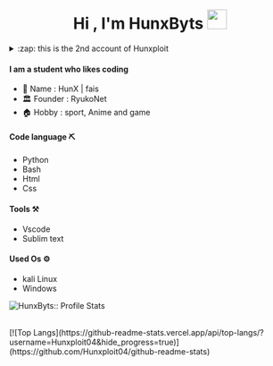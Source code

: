 <h1 align="center">Hi , I'm HunxByts  <img src="https://media.giphy.com/media/hvRJCLFzcasrR4ia7z/giphy.gif" width="35"></h1>
<details>
<summary>:zap: this is the 2nd account of Hunxploit</summary>
<a href="https://github.com/Hunxploit04">Hunxploit</a>
</details>

#### I am a student who likes coding 

- :boy: Name  : HunX | fais
- :classical_building: Founder  : RyukoNet
- :house: Hobby : sport, Anime and game

#### Code language :pick:
- Python
- Bash
- Html
- Css

#### Tools :hammer_and_pick:
- Vscode
- Sublim text

#### Used Os :gear:
- kali Linux
- Windows

<p align="right align="center"><img src="https://github-readme-stats.vercel.app/api?username=HunxByts&show_icons=true&theme=transparent" alt="HunxByts:: Profile Stats"/></p>
<br>
[![Top Langs](https://github-readme-stats.vercel.app/api/top-langs/?username=Hunxploit04&hide_progress=true)](https://github.com/Hunxploit04/github-readme-stats)




